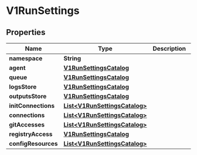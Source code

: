 
# V1RunSettings

## Properties
Name | Type | Description | Notes
------------ | ------------- | ------------- | -------------
**namespace** | **String** |  |  [optional]
**agent** | [**V1RunSettingsCatalog**](V1RunSettingsCatalog.md) |  |  [optional]
**queue** | [**V1RunSettingsCatalog**](V1RunSettingsCatalog.md) |  |  [optional]
**logsStore** | [**V1RunSettingsCatalog**](V1RunSettingsCatalog.md) |  |  [optional]
**outputsStore** | [**V1RunSettingsCatalog**](V1RunSettingsCatalog.md) |  |  [optional]
**initConnections** | [**List&lt;V1RunSettingsCatalog&gt;**](V1RunSettingsCatalog.md) |  |  [optional]
**connections** | [**List&lt;V1RunSettingsCatalog&gt;**](V1RunSettingsCatalog.md) |  |  [optional]
**gitAccesses** | [**List&lt;V1RunSettingsCatalog&gt;**](V1RunSettingsCatalog.md) |  |  [optional]
**registryAccess** | [**V1RunSettingsCatalog**](V1RunSettingsCatalog.md) |  |  [optional]
**configResources** | [**List&lt;V1RunSettingsCatalog&gt;**](V1RunSettingsCatalog.md) |  |  [optional]



